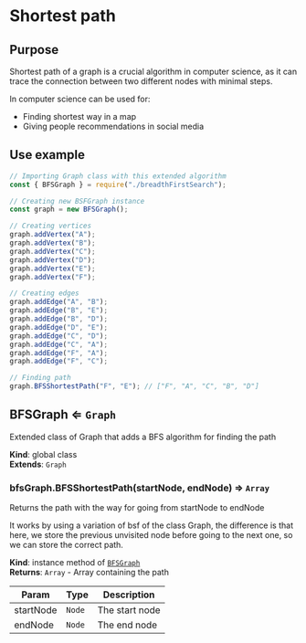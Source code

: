 # Shortest path

## Purpose

Shortest path of a graph is a crucial algorithm in computer science, as it can trace the connection between two different nodes
with minimal steps.

In computer science can be used for:

- Finding shortest way in a map
- Giving people recommendations in social media

## Use example

```js
// Importing Graph class with this extended algorithm
const { BFSGraph } = require("./breadthFirstSearch");

// Creating new BSFGraph instance
const graph = new BFSGraph();

// Creating vertices
graph.addVertex("A");
graph.addVertex("B");
graph.addVertex("C");
graph.addVertex("D");
graph.addVertex("E");
graph.addVertex("F");

// Creating edges
graph.addEdge("A", "B");
graph.addEdge("B", "E");
graph.addEdge("B", "D");
graph.addEdge("D", "E");
graph.addEdge("C", "D");
graph.addEdge("C", "A");
graph.addEdge("F", "A");
graph.addEdge("F", "C");

// Finding path
graph.BFSShortestPath("F", "E"); // ["F", "A", "C", "B", "D"]
```

<a name="BFSGraph"></a>

## BFSGraph ⇐ <code>Graph</code>

Extended class of Graph that adds a BFS algorithm for finding the path

**Kind**: global class  
**Extends**: <code>Graph</code>  
<a name="BFSGraph+BFSShortestPath"></a>

### bfsGraph.BFSShortestPath(startNode, endNode) ⇒ <code>Array</code>

Returns the path with the way for going from startNode to endNode

It works by using a variation of bsf of the class Graph, the difference
is that here, we store the previous unvisited node before going to
the next one, so we can store the correct path.

**Kind**: instance method of [<code>BFSGraph</code>](#BFSGraph)  
**Returns**: <code>Array</code> - Array containing the path

| Param     | Type              | Description    |
| --------- | ----------------- | -------------- |
| startNode | <code>Node</code> | The start node |
| endNode   | <code>Node</code> | The end node   |
